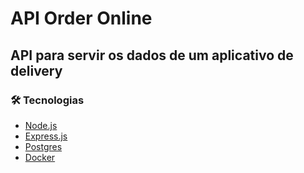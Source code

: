 # API Order Online
## API para servir os dados de um aplicativo de delivery


### 🛠 Tecnologias

- [Node.js](https://nodejs.org/en/)
- [Express.js](https://expressjs.com/pt-br/)
- [Postgres](https://www.postgresql.org/)
- [Docker](https://www.docker.com/)

